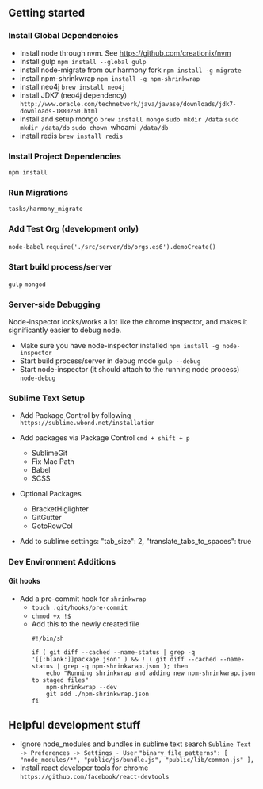 ## Getting started

### Install Global Dependencies
- Install node through nvm. See https://github.com/creationix/nvm
- Install gulp
`npm install --global gulp`
- install node-migrate from our harmony fork
`npm install -g migrate`
- install npm-shrinkwrap
`npm install -g npm-shrinkwrap`
- install neo4j
`brew install neo4j`
- install JDK7 (neo4j dependency)
`http://www.oracle.com/technetwork/java/javase/downloads/jdk7-downloads-1880260.html`
- install and setup mongo
`brew install mongo`
`sudo mkdir /data`
`sudo mkdir /data/db`
`sudo chown `whoami` /data/db`
- install redis
`brew install redis`

### Install Project Dependencies
`npm install`

### Run Migrations
`tasks/harmony_migrate`

### Add Test Org (development only)
`node-babel`
`require('./src/server/db/orgs.es6').demoCreate()`

### Start build process/server
`gulp`
`mongod`

### Server-side Debugging
Node-inspector looks/works a lot like the chrome inspector, and makes it significantly easier to debug node.

- Make sure you have node-inspector installed
`npm install -g node-inspector`
- Start build process/server in debug mode
`gulp --debug`
- Start node-inspector (it should attach to the running node process)
`node-debug`

### Sublime Text Setup
* Add Package Control by following `https://sublime.wbond.net/installation`
* Add packages via Package Control `cmd + shift + p`
    - SublimeGit 
    - Fix Mac Path
    - Babel
    - SCSS
* Optional Packages
    - BracketHiglighter
    - GitGutter
    - GotoRowCol

* Add to sublime settings:
    "tab_size": 2,
    "translate_tabs_to_spaces": true

### Dev Environment Additions
#### Git hooks
- Add a pre-commit hook for `shrinkwrap`
    - `touch .git/hooks/pre-commit`
    - `chmod +x !$`
    - Add this to the newly created file
        ```
        #!/bin/sh

        if ( git diff --cached --name-status | grep -q '[[:blank:]]package.json' ) && ! ( git diff --cached --name-status | grep -q npm-shrinkwrap.json ); then
            echo "Running shrinkwrap and adding new npm-shrinkwrap.json to staged files"
            npm-shrinkwrap --dev
            git add ./npm-shrinkwrap.json
        fi
        ```

## Helpful development stuff

- Ignore node_modules and bundles in sublime text search
`Sublime Text -> Preferences -> Settings - User`
`"binary_file_patterns":
 [
   "node_modules/*",
   "public/js/bundle.js",
   "public/lib/common.js"
 ],`
- Install react developer tools for chrome
`https://github.com/facebook/react-devtools`
